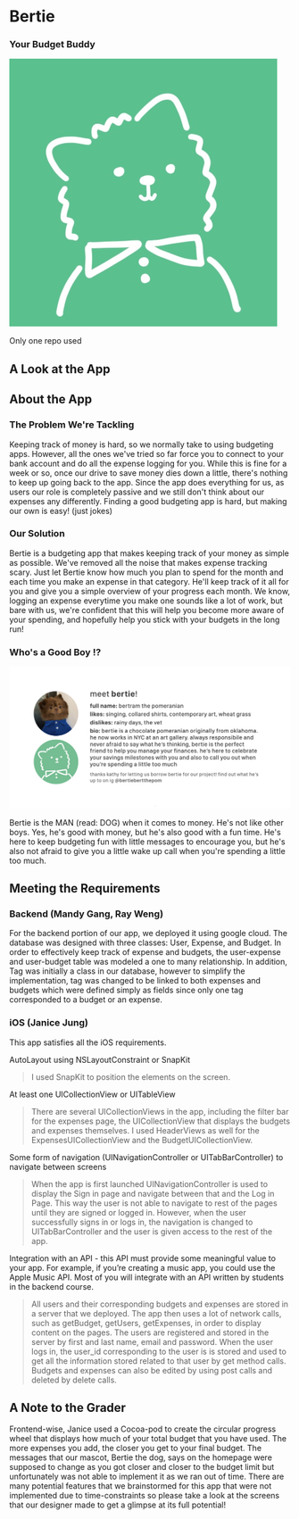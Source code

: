 # Bertie 
### Your Budget Buddy

![](bertie.jpg)

Only one repo used 

## A Look at the App

## About the App
### The Problem We're Tackling 
Keeping track of money is hard, so we normally take to using budgeting apps. However, all the ones we've tried so far force you to connect to your bank account and do all the expense logging for you. While this is fine for a week or so, once our drive to save money dies down a little, there's nothing to keep up going back to the app. Since the app does everything for us, as users our role is completely passive and we still don't think about our expenses any differently. Finding a good budgeting app is hard, but making our own is easy! (just jokes) 

### Our Solution
Bertie is a budgeting app that makes keeping track of your money as simple as possible. We've removed all the noise that makes expense tracking scary. Just let Bertie know how much you plan to spend for the month and each time you make an expense in that category. He'll keep track of it all for you and give you a simple overview of your progress each month. We know, logging an expense everytime you make one sounds like a lot of work, but bare with us, we're confident that this will help you become more aware of your spending, and hopefully help you stick with your budgets in the long run! 

### Who's a Good Boy !?
![](meetbertie.png)

Bertie is the MAN (read: DOG) when it comes to money. He's not like other boys. Yes, he's good with money, but he's also good with a fun time. He's here to keep budgeting fun with little messages to encourage you, but he's also not afraid to give you a little wake up call when you're spending a little too much. 

## Meeting the Requirements
### Backend (Mandy Gang, Ray Weng)
For the backend portion of our app, we deployed it using google cloud. The database was designed with three classes: User, Expense, and Budget. In order to effectively keep track of expense and budgets, the user-expense and user-budget table was modeled a one to many relationship. In addition, Tag was initially a class in our database, however to simplify the implementation, tag was changed to be linked to both expenses and budgets which were defined simply as fields since only one tag corresponded to a budget or an expense.

### iOS (Janice Jung)
This app satisfies all the iOS requirements.

AutoLayout using NSLayoutConstraint or SnapKit
>I used SnapKit to position the elements on the screen.

At least one UICollectionView or UITableView
>There are several UICollectionViews in the app, including the filter bar for the expenses page, the UICollectionView that displays the budgets and expenses themselves. I used HeaderViews as well for the ExpensesUICollectionView and the BudgetUICollectionView.

Some form of navigation (UINavigationController or UITabBarController) to navigate between screens
>When the app is first launched UINavigationController is used to display the Sign in page and navigate between that and the Log in Page. This way the user is not able to navigate to rest of the pages until they are signed or logged in. However, when the user successfully signs in or logs in, the navigation is changed to UITabBarController and the user is given access to the rest of the app.

Integration with an API - this API must provide some meaningful value to your app. For example, if you’re creating a music app, you could use the Apple Music API. Most of you will integrate with an API written by students in the backend course.
>All users and their corresponding budgets and expenses are stored in a server that we deployed. The app then uses a lot of network calls, such as getBudget, getUsers, getExpenses, in order to display content on the pages. The users are registered and stored in the server by first and last name, email and password. When the user logs in, the user_id corresponding to the user is is stored and used to get all the information stored related to that user by get method calls. Budgets and expenses can also be edited by using post calls and deleted by delete calls.

## A Note to the Grader
Frontend-wise, Janice used a Cocoa-pod to create the circular progress wheel that displays how much of your total budget that you have used. The more expenses you add, the closer you get to your final budget. The messages that our mascot, Bertie the dog, says on the homepage were supposed to change as you got closer and closer to the budget limit but unfortunately was not able to implement it as we ran out of time. There are many potential features that we brainstormed for this app that were not implemented due to time-constraints so please take a look at the screens that our designer made to get a glimpse at its full potential!





